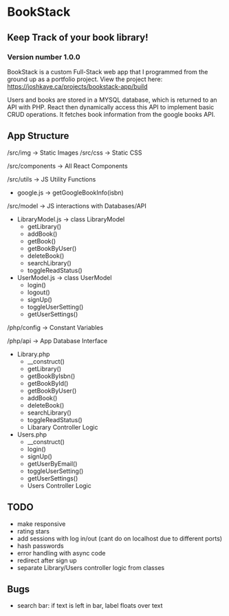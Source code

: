 # BookStack
## Keep Track of your book library!
### Version number 1.0.0

BookStack is a custom Full-Stack web app that I programmed from the ground up as a portfolio project.
View the project here:
https://joshkaye.ca/projects/bookstack-app/build

Users and books are stored in a MYSQL database, which is returned to an API with PHP. React then dynamically access this API to implement basic CRUD operations. It fetches book information from the google books API.


## App Structure
/src/img -> Static Images
/src/css -> Static CSS

/src/components -> All React Components

/src/utils -> JS Utility Functions
- google.js -> getGoogleBookInfo(isbn)

/src/model -> JS interactions with Databases/API
- LibraryModel.js -> class LibraryModel
  - getLibrary()
  - addBook()
  - getBook()
  - getBookByUser()
  - deleteBook()
  - searchLibrary()
  - toggleReadStatus()
- UserModel.js -> class UserModel
  - login()
  - logout()
  - signUp()
  - toggleUserSetting()
  - getUserSettings()

/php/config -> Constant Variables

/php/api -> App Database Interface
- Library.php
  - __construct()
  - getLibrary()
  - getBookByIsbn()
  - getBookById()
  - getBookByUser()
  - addBook()
  - deleteBook()
  - searchLibrary()
  - toggleReadStatus()
  - Libarary Controller Logic
- Users.php
  - __construct()
  - login()
  - signUp()
  - getUserByEmail()
  - toggleUserSetting()
  - getUserSettings()
  - Users Controller Logic

## TODO
- make responsive
- rating stars
- add sessions with log in/out (cant do on localhost due to different ports)
- hash passwords
- error handling with async code
- redirect after sign up
- separate Library/Users controller logic from classes

## Bugs
- search bar: if text is left in bar, label floats over text